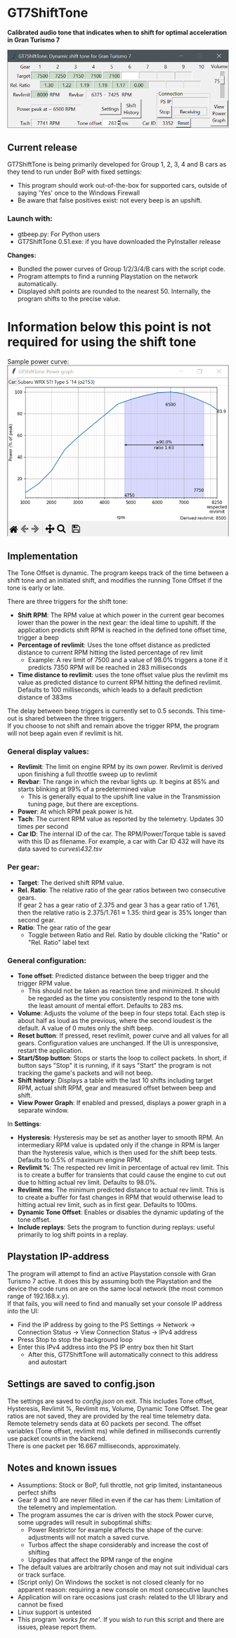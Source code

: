 # GT7ShiftTone

**Calibrated audio tone that indicates when to shift for optimal acceleration in Gran Turismo 7**

![example Toyota GR Supra Racing Concept '18 GUI](images/GUI-1.png)

## Current release

GT7ShiftTone is being primarily developed for Group 1, 2, 3, 4 and B cars as they tend to run under BoP with fixed settings:
- This program should work out-of-the-box for supported cars, outside of saying 'Yes' once to the Windows Firewall 
- Be aware that false positives exist: not every beep is an upshift.

### Launch with:
- gtbeep.py: For Python users  
- GT7ShiftTone 0.51.exe: if you have downloaded the PyInstaller release

**Changes:**  
- Bundled the power curves of Group 1/2/3/4/B cars with the script code.
- Program attempts to find a running Playstation on the network automatically.
- Displayed shift points are rounded to the nearest 50. Internally, the program shifts to the precise value.

# Information below this point is not required for using the shift tone

Sample power curve:  
![example Subaru WRX STI 2014 Power](images/Power.png)
## Implementation

The Tone Offset is dynamic. The program keeps track of the time between a shift tone and an initiated shift, and modifies the running Tone Offset if the tone is early or late.

There are three triggers for the shift tone:
- **Shift RPM**: The RPM value at which power in the current gear becomes lower than the power in the next gear: the ideal time to upshift. If the application predicts shift RPM is reached in the defined tone offset time, trigger a beep
- **Percentage of revlimit**: Uses the tone offset distance as predicted distance to current RPM hitting the listed percentage of rev limit
  - Example: A rev limit of 7500 and a value of 98.0% triggers a tone if it predicts 7350 RPM will be reached in 283 milliseconds
- **Time distance to revlimit**: uses the tone offset value plus the revlimit ms value as predicted distance to current RPM hitting the defined revlimit. Defaults to 100 milliseconds, which leads to a default prediction distance of 383ms

The delay between beep triggers is currently set to 0.5 seconds. This time-out is shared between the three triggers.  
If you choose to not shift and remain above the trigger RPM, the program will not beep again even if revlimit is hit.

### General display values:

- **Revlimit**: The limit on engine RPM by its own power. Revlimit is derived upon finishing a full throttle sweep up to revlimit
- **Revbar**: The range in which the revbar lights up. It begins at 85% and starts blinking at 99% of a predetermined value
  - This is generally equal to the upshift line value in the Transmission tuning page, but there are exceptions.
- **Power**: At which RPM peak power is hit.
- **Tach**: The current RPM value as reported by the telemetry. Updates 30 times per second
- **Car ID**: The internal ID of the car. The RPM/Power/Torque table is saved with this ID as filename. For example, a car with Car ID 432 will have its data saved to _curves\432.tsv_

### Per gear:

- **Target**: The derived shift RPM value.  
- **Rel. Ratio**: The relative ratio of the gear ratios between two consecutive gears.  
If gear 2 has a gear ratio of 2.375 and gear 3 has a gear ratio of 1.761, then the relative ratio is 2.375/1.761 ≈ 1.35: third gear is 35% longer than second gear.
- **Ratio**: The gear ratio of the gear
  - Toggle between Ratio and Rel. Ratio by double clicking the "Ratio" or "Rel. Ratio" label text

### General configuration:

- **Tone offset**: Predicted distance between the beep trigger and the trigger RPM value.
  - This should not be taken as reaction time and minimized. It should be regarded as the time you consistently respond to the tone with the least amount of mental effort. Defaults to 283 ms.
- **Volume**: Adjusts the volume of the beep in four steps total. Each step is about half as loud as the previous, where the second loudest is the default. A value of 0 mutes only the shift beep.
- **Reset button**: If pressed, reset revlimit, power curve and all values for all gears. Configuration values are unchanged. If the UI is unresponsive, restart the application.
- **Start/Stop button**: Stops or starts the loop to collect packets. In short, if button says "Stop" it is running, if it says "Start" the program is not tracking the game's packets and will not beep.
- **Shift history**: Displays a table with the last 10 shifts including target RPM, actual shift RPM, gear and measured offset between beep and shift.
- **View Power Graph**: If enabled and pressed, displays a power graph in a separate window.

In **Settings**:  
- **Hysteresis**: Hysteresis may be set as another layer to smooth RPM. An intermediary RPM value is updated only if the change in RPM is larger than the hysteresis value, which is then used for the shift beep tests. Defaults to 0.5% of maximum engine RPM.
- **Revlimit %**: The respected rev limit in percentage of actual rev limit. This is to create a buffer for transients that could cause the engine to cut out due to hitting actual rev limit. Defaults to 98.0%.
- **Revlimit ms**: The minimum predicted distance to actual rev limit. This is to create a buffer for fast changes in RPM that would otherwise lead to hitting actual rev limit, such as in first gear. Defaults to 100ms.
- **Dynamic Tone Offset**: Enables or disables the dynamic updating of the tone offset.
- **Include replays**: Sets the program to function during replays: useful primarily to log shift points in a replay.

## Playstation IP-address

The program will attempt to find an active Playstation console with Gran Turismo 7 active. It does this by assuming both the Playstation and the device the code runs on are on the same local network (the most common range of 192.168.x.y).  
If that fails, you will need to find and manually set your console IP address into the UI:

- Find the IP address by going to the PS Settings -> Network -> Connection Status -> View Connection Status -> IPv4 address
- Press Stop to stop the background loop
- Enter this IPv4 address into the PS IP entry box then hit Start
  - After this, GT7ShiftTone will automatically connect to this address and autostart

## Settings are saved to config.json

The settings are saved to _config.json_ on exit. This includes Tone offset, Hysteresis, Revlimit %, Revlimit ms, Volume, Dynamic Tone Offset. The gear ratios are not saved, they are provided by the real time telemetry data.  
Remote telemetry sends data at 60 packets per second. The offset variables (Tone offset, revlimit ms) while defined in milliseconds currently use packet counts in the backend.  
There is one packet per 16.667 milliseconds, approximately.

## Notes and known issues
- Assumptions: Stock or BoP, full throttle, not grip limited, instantaneous perfect shifts
- Gear 9 and 10 are never filled in even if the car has them: Limitation of the telemetry and implementation.
- The program assumes the car is driven with the stock Power curve, some upgrades will result in suboptimal shifts:
  - Power Restrictor for example affects the shape of the curve: adjustments will not match a saved curve.
  - Turbos affect the shape considerably and increase the cost of shifting
  - Upgrades that affect the RPM range of the engine
- The default values are arbitrarily chosen and may not suit individual cars or track surface.
- (Script only) On Windows the socket is not closed cleanly for no apparent reason: requiring a new console on most consecutive launches
- Application will on rare occasions just crash: related to the UI library and cannot be fixed
- Linux support is untested
- This program _'works for me'_. If you wish to run this script and there are issues, please report them.
